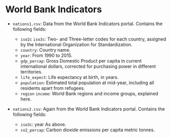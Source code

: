 # World Bank Indicators

* `nations1.csv`: Data from the World Bank Indicators portal. Contains the following fields:

    - `iso2c` `iso3c`: Two- and Three-letter codes for each country, assigned by the International Organization for Standardization.
    - `country`: Country name.
    - `year`: From 1990 to 2015.
    - `gdp_percap`: Gross Domestic Product per capita in current international dollars, corrected for purchasing power in different territories.
    - `life_expect`: Life expectancy at birth, in years.
    - `population`: Estimated total population at mid-year, including all residents apart from refugees.
    - `region` `income`: World Bank regions and income groups, explained here.

* `nations2.csv`: Again from the World Bank Indicators portal. Contains the following fields:

    - `iso3c`: year As above.
    - `co2_percap`: Carbon dioxide emissions per capita metric tonnes.


